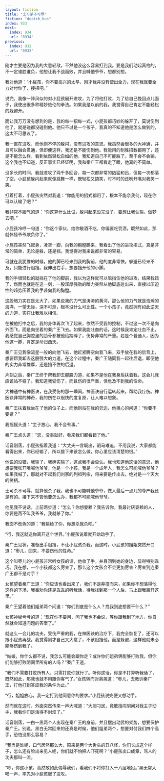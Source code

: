 ```yaml
---
layout: fiction
title: "士可杀不可辱"
fiction: "deatch_bus"
index: 933
next:
  index: 934
  url: "0934"
previous:
  index: 932
  url: "0932"
---
```

刚才主要是因为我的大意轻敌，不然他没这么容易打到我。要是我们动起真格的，不一定谁胜谁负，他想让我不战而败，并且喊他爷爷，想都别想。

我对他道：“小屁孩，你不要高兴的太早，刚才我并没有使出全力，现在我就要全力对付你了，接招吧。”

说完，我像一阵风似的对小屁孩展开进攻，为了将他打败，为了给自己挽回点儿面子，我使出很多种精妙绝伦的拳法。如果我是以前的我，我觉得自己肯定不能轻松的躲避开。

而让我万万没有想到的是，我的每一招每一式，小屁孩都巧妙的躲开了，莫说伤到他了，就是碰都没碰到他。他只不过是一个孩子，我真的不知道他是怎么做到的，这太不可思议了。

我一直在进攻，而他则不停的躲闪，没有进攻的意思。我虽然会很多的大神通，并且可以融会贯通，但即便这样，我还是不能伤到他。我能用的制胜招数都用了，还是不能怎么样，看到依然轻松自如的他，我知道自己不可能胜了。至于会不会输，这个我也不知道，反正事实已经证明，我和秦广王都看走了眼，他真的不简单。

没多长的时间，我就进攻了两千多回合，每一次都非常的凶猛和迅，但每一次都落了空。小屁孩躲闪起来就像跳舞一样，既轻松又搞笑，时不时的还咧开嘴对我笑一笑。

打着打着，小屁孩突然对我道：“你能用的招式都用了，根本不能奈我何，现在你可以认输了吧？”

我非常不服气的道：“你这算什么比试，躲闪起来没完没了，要想让我认输，做梦去吧。”

小屁孩冷哼一句道：“你这个家伙，给你敬酒不吃，你偏要吃罚酒，既然如此，那就休怪爷爷欺负你了。”

小屁孩突然飞起身，凌空一脚，向我的胸膛踢来，我看出了他的进攻招式，真是非常的简单，无论是躲，还是挡，我觉得对我来说都非常的容易。

可就在我犹豫的时候，他的脚已经来到我的胸前，他的度非常快，躲避已经来不及，只能进行阻挡。我伸出右手，想要挡开他的小脚。

我的手很轻松的就挡在了他的脚前，我以为这样就可以阻挡住他的进攻，结果我错了，然而也就是在这一刻，一股浑厚强劲的暗力突然从他脚底迸出来，直接以压迫性的趋势压着我的手袭向我的胸膛。

这股暗力实在是太大了，如果说我的力气是涛涛的黄河，那么他的力气就是浩瀚的海洋，一望无际，深不可测，根本没什么可比性。一个小孩子，竟然拥有如此逆天的力道，实在让我难以相信。

在被他打中之后，我的身体再次飞了起来，依然不受我的控制，不过这一次不是向外面飞，而是向坐着的秦广王飞去。如果我能吐血的话，这时候我肯定吐血不止，我感觉自己胸腔里的肋骨都被他给踹碎了，伤势非常的严重。若是个普通人，因为他这一脚，肯定是命归西天。

秦广王见我像流星一般的向他飞去，他赶紧腾空向我飞来，双手放在我的后背上，想要帮我卸去这股强大的力道。在这个过程中，秦广王随同我一起往后退，即便他的实力非常雄厚，还是挡不住的后退。

片刻之后，秦广王终于帮我卸去那股力道，如果不是他在我身后扶着我，这会儿我应该站不稳了。我知道我受伤了，而且伤的很严重，但危及不到我的性命。

大神通中有神医诀，在我受伤的那一瞬间，神医诀自行运转起来，帮助我疗伤。神医诀非常的神奇，我的伤在以很快的度复原，让人难以想象。

秦广王扶着我坐在了他的位子上，而他则站在我的旁边，他担心的问道：“你要不要紧？”

我摇摇头道：“主子放心，我不会有事。”

秦广王点头道：“恩，没事就好，看来我们都看错了他。”

话音刚落，小屁孩指着我道：“大丈夫一言既出，驷马难追，不用我说，大家都能看得出来，你已经输了，所以接下来该怎么做，你心里应该清楚的很。”

他说的没错，我输了，我确实输了，这点我不会否认。我也知道他这话的意思，他想要我张开嘴喊他爷爷，他是一个小孩，我是一个成年人，我怎么可能喊他爷爷？如果我喊了，那就对不起我们刘家的列祖列宗，将来要是传出去，绝对是一个天大的笑柄。

士可杀不可辱，就算他杀了我，我也不可能喊他爷爷，做人最后一点儿的尊严我还是有的。接下来不管他要怎么办，我都不可能喊他爷爷。

他见我不说话，上前两步道：“怎么？你想耍赖？我告诉你，我最讨厌耍赖的人，你要是再不叫我爷爷，我就杀了你。”

我面不改色的道：“我输给了你，你想杀就杀吧。”

“行，我这就送你离开这个世界。”小屁孩说着就开始动手了。

秦广王见状，准备出手阻挡，不让小屁孩杀我，而这时，小屁孩的姐姐突然开口道：“枣儿，回来，不要伤他的性命。”

这个叫枣儿的小屁孩非常听女孩的话，他收了手，并且回到她的身边，显得特别乖巧。我在想，一个小孩都这么厉害了，那么这个女孩会不会更加厉害？厉害到连秦广王都不是对手？

女孩望着秦广王道：“你应该也看出来了，我们不是莽撞而来，如果你不想落得他这样的下场，我奉劝你还是乖乖的听我话，待我找到那一个人后，马上跟我离开这里。”

秦广王望着他们姐弟两个问道：“你们到底是什么人？找我到底想要干什么？”

女孩神秘兮兮的道：“现在你不要问，问了我也不会说，等你跟我到了地方，你自然就会知道问题的答案了。”

就这么一会儿的功夫，受伤严重的我，在神医诀的治疗下，我完全恢复了，还可以跟小屁孩再战。我觉得刚才自己又大意了，不该阻挡他，而是躲避，这样他就未必能够伤到我了。

“姑娘，你什么都不说，我怎么可能会跟你走？或许你们姐弟俩能够打败我，但你们能够打败阴间里所有的人吗？”秦广王道。

“我们不需要打败所有人，只需打败你就行了。听你这话，你是不打算听我话了，既然如此，那我也就不用跟你客气了。”女孩转而对弟弟道：“枣儿，去教训秦广王，打他打到答应我的条件为止。”

“行，姐姐放心，我一定打到他同意你的要求。”小屁孩说完便又想动手。

然而就在这时，外面突然传来一声大喊道：“大胆刁民，竟敢擅闯阴间对我主子动手，我看你们是活得不耐烦了。”

话音刚落，一白一黑两个人出现在秦广王的身前，并且摆出动武的架势，想要保护秦广王。别说，黑白无常回来的还真是时候，他们姐弟两个，想要对付我们四个高手，恐怕没那么容易？

“我当是谁呢，口气居然那么大，原来是两个大舌头的丑八怪，你们长成这个样子，怎么还有脸出来见人呢，你们就不怕把人吓死啊？”小屁孩出口成章，骂人的功夫那叫一流。

“哼，你这小孩，竟然敢如此侮辱我们，看我们不将你打入十八层地狱。”黑无常大喝一声，率先对小屁孩起了进攻。